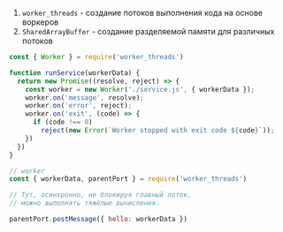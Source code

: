 1. `worker_threads` - создание потоков выполнения кода на основе воркеров
1.  `SharedArrayBuffer` - создание разделяемой памяти для различных потоков

```javascript
const { Worker } = require('worker_threads')

function runService(workerData) {
  return new Promise((resolve, reject) => {
    const worker = new Worker('./service.js', { workerData });
    worker.on('message', resolve);
    worker.on('error', reject);
    worker.on('exit', (code) => {
      if (code !== 0)
        reject(new Error(`Worker stopped with exit code ${code}`));
    })
  })
}

// worker
const { workerData, parentPort } = require('worker_threads')

// Тут, асинхронно, не блокируя главный поток,
// можно выполнять тяжёлые вычисления.

parentPort.postMessage({ hello: workerData })
```

